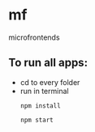 # mf
microfrontends

## To run all apps:
  - cd to every folder
  - run in terminal
    ```
    npm install
    ```
    ```
    npm start
    ```

